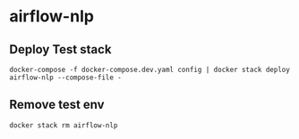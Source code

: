 # airflow-nlp

## Deploy Test stack

```
docker-compose -f docker-compose.dev.yaml config | docker stack deploy airflow-nlp --compose-file -
```

## Remove test env

```
docker stack rm airflow-nlp
```


